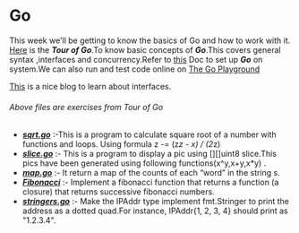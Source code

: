 # Go

This week we'll be getting to know the basics of Go and how to work with it. 
[Here](https://tour.golang.org/list) is the ***Tour of Go***.To know basic concepts of ***Go***.This covers general syntax ,interfaces and concurrency.Refer to [this](https://golang.org/doc/tutorial/getting-started) Doc to set up ***Go*** on system.We can also run and test code online on [The Go Playground](https://play.golang.org/)

[This](https://jordanorelli.com/post/32665860244/how-to-use-interfaces-in-go) is a nice blog to learn about interfaces.

###### Above files are exercises from Tour of Go
- [***sqrt.go***](https://github.com/sandeepb20/6w6l_project/blob/main/go/sqrt.go) :-This is a program to calculate square root of a number  with functions and loops. Using formula z -= (z*z - x) / (2*z)
- [***slice.go***](https://github.com/sandeepb20/6w6l_project/blob/main/go/slices.go) :- This is a program to display a pic using [][]uint8 slice.This pics have been generated using following functions(x^y,x+y,x*y) .
- [***map.go***](https://github.com/sandeepb20/6w6l_project/blob/main/go/map.go) :- It return a map of the counts of each “word” in the string s.
- [***Fibonacci***](https://github.com/sandeepb20/6w6l_project/blob/main/go/Fibonacci_closure.go) :- Implement a fibonacci function that returns a function (a closure) that returns successive fibonacci numbers.
- [***stringers.go***](https://github.com/sandeepb20/6w6l_project/blob/main/go/stringers.go) :-  Make the IPAddr type implement fmt.Stringer to print the address as a dotted quad.For instance, IPAddr{1, 2, 3, 4} should print as "1.2.3.4". 
